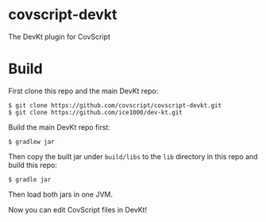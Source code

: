 # covscript-devkt

The DevKt plugin for CovScript

# Build

First clone this repo and the main DevKt repo:

```
$ git clone https://github.com/covscript/covscript-devkt.git
$ git clone https://github.com/ice1000/dev-kt.git
```

Build the main DevKt repo first:

```
$ gradlew jar
```

Then copy the built jar under `build/libs` to the `lib` directory in this repo and build this repo:

```
$ gradle jar
```

Then load both jars in one JVM.

Now you can edit CovScript files in DevKt!
